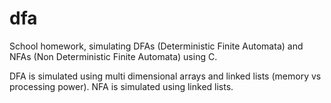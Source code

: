 # dfa

School homework, simulating DFAs (Deterministic Finite Automata) and NFAs (Non Deterministic Finite Automata) using C.

DFA is simulated using multi dimensional arrays and linked lists (memory vs processing power).
NFA is simulated using linked lists.

